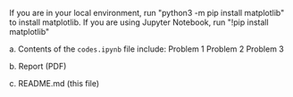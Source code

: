If you are in your local environment, run "python3 -m pip install matplotlib" to install matplotlib. If you are using Jupyter Notebook, run "!pip install matplotlib" 

a. Contents of the `codes.ipynb` file include:
Problem 1 
Problem 2 
Problem 3

b. Report (PDF)

c. README.md (this file)